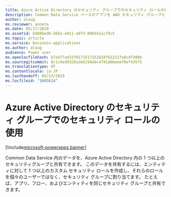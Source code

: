 ```yaml
---
title: Azure Active Directory のセキュリティ グループでのセキュリティ ロールの使用
description: Common Data Service ベースのアプリを AAD セキュリティ グループと共有する
author: alaug
ms.reviewer: anneta
ms.date: 05/17/2019
ms.assetid: bd88bed6-565e-e911-a973-000d3a1c79c5
ms.topic: article
ms.service: business-applications
ms.author: alaug
audience: Power user
ms.openlocfilehash: b7a5f7ad3370171517151834f62211fa8cdf490b
ms.sourcegitcommit: 6c1c9ed9328a3b6194ebc4741d0beeef0ef435f5
ms.translationtype: HT
ms.contentlocale: ja-JP
ms.lasthandoff: 05/23/2019
ms.locfileid: "1605614"
---
```

# <a name="using-security-roles-with-security-groups-in-azure-active-directory"></a>Azure Active Directory のセキュリティ グループでのセキュリティ ロールの使用

[!include[microsoft-powerapps banner](../includes/microsoft-powerapps.md)]

Common Data Service 内のデータを、Azure Active Directory 内の 1 つ以上のセキュリティグループと共有できます。 このデータを共有するには、エンティティに対して 1 つ以上のカスタム セキュリティ ロールを作成し、それらのロールを個々のユーザーではなく、セキュリティ グループに割り当てます。 たとえば、アプリ、フロー、およびエンティティを同じセキュリティ グループと共有できます。
